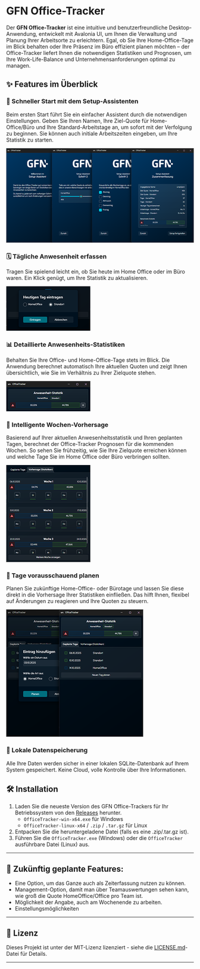 # GFN Office-Tracker

Der **GFN Office-Tracker** ist eine intuitive und benutzerfreundliche Desktop-Anwendung, entwickelt mit Avalonia UI, um Ihnen die Verwaltung und Planung Ihrer Arbeitsorte zu erleichtern. Egal, ob Sie Ihre Home-Office-Tage im Blick behalten oder Ihre Präsenz im Büro effizient planen möchten – der Office-Tracker liefert Ihnen die notwendigen Statistiken und Prognosen, um Ihre Work-Life-Balance und Unternehmensanforderungen optimal zu managen.

## ✨ Features im Überblick

### 🚀 Schneller Start mit dem Setup-Assistenten
Beim ersten Start führt Sie ein einfacher Assistent durch die notwendigen Einstellungen. Geben Sie Ihren Namen, Ihre Ziel-Quote für Home-Office/Büro und Ihre Standard-Arbeitstage an, um sofort mit der Verfolgung zu beginnen. Sie können auch initiale Arbeitszeiten eingeben, um Ihre Statistik zu starten.

![Setup-Assistent Start](Assets/Screenshots/wizard.png)

### 🗓️ Tägliche Anwesenheit erfassen
Tragen Sie spielend leicht ein, ob Sie heute im Home Office oder im Büro waren. Ein Klick genügt, um Ihre Statistik zu aktualisieren.

![Setup-Assistent Start](Assets/Screenshots/add_current_day.png)

### 📊 Detaillierte Anwesenheits-Statistiken
Behalten Sie Ihre Office- und Home-Office-Tage stets im Blick. Die Anwendung berechnet automatisch Ihre aktuellen Quoten und zeigt Ihnen übersichtlich, wie Sie im Verhältnis zu Ihrer Zielquote stehen.

![Setup-Assistent Start](Assets/Screenshots/stats_overview.png)

### 🔮 Intelligente Wochen-Vorhersage
Basierend auf Ihrer aktuellen Anwesenheitsstatistik und Ihren geplanten Tagen, berechnet der Office-Tracker Prognosen für die kommenden Wochen. So sehen Sie frühzeitig, wie Sie Ihre Zielquote erreichen können und welche Tage Sie im Home Office oder Büro verbringen sollten.

![Setup-Assistent Start](Assets/Screenshots/calculated_weeks.png)

### 📝 Tage vorausschauend planen
Planen Sie zukünftige Home-Office- oder Bürotage und lassen Sie diese direkt in die Vorhersage Ihrer Statistiken einfließen. Das hilft Ihnen, flexibel auf Änderungen zu reagieren und Ihre Quoten zu steuern.

![Setup-Assistent Start](Assets/Screenshots/plannable_days.png)

### 💾 Lokale Datenspeicherung
Alle Ihre Daten werden sicher in einer lokalen SQLite-Datenbank auf Ihrem System gespeichert. Keine Cloud, volle Kontrolle über Ihre Informationen.

## 🛠️ Installation

1.  Laden Sie die neueste Version des GFN Office-Trackers für Ihr Betriebssystem von den [Releases](https://github.com/JumpSpinn/gfn-office-tracker/releases) herunter.
    * `OfficeTracker-win-x64.exe` für Windows
    * `OfficeTracker-linux-x64` / `.zip` / `.tar.gz` für Linux
2.  Entpacken Sie die heruntergeladene Datei (falls es eine .zip/.tar.gz ist).
3.  Führen Sie die `OfficeTracker.exe` (Windows) oder die `OfficeTracker` ausführbare Datei (Linux) aus.

---

## 🚀 Zukünftig geplante Features:

* Eine Option, um das Ganze auch als Zeiterfassung nutzen zu können.
* Management-Option, damit man über Teamauswertungen sehen kann, wie groß die Quote HomeOffice/Office pro Team ist.
* Möglichkeit der Angabe, auch am Wochenende zu arbeiten.
* Einstellungsmöglichkeiten

---

## 📄 Lizenz

Dieses Projekt ist unter der MIT-Lizenz lizenziert - siehe die [LICENSE.md](LICENSE.md)-Datei für Details.

---
